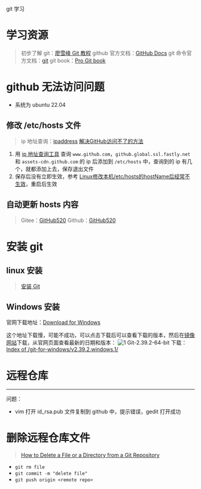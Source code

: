 ﻿git 学习

# 学习资源
> 初步了解 git：[廖雪峰 Git 教程](https://www.liaoxuefeng.com/wiki/896043488029600)
> github 官方文档：[GitHub Docs](https://docs.github.com/en/get-started/quickstart/set-up-git)
> git 命令官方文档：[git](https://git-scm.com/docs/)
> git book：[Pro Git book](https://git-scm.com/book/en/v2)



# github 无法访问问题
- 系统为 ubuntu 22.04

## 修改 /etc/hosts 文件
> ip 地址查询：[ipaddress](https://www.ipaddress.com/)
> [解决GitHub访问不了的方法](https://note.dolyw.com/other/02-Github-Failure.html)

1. 用 [ip 地址查询工具](https://www.ipaddress.com/) 查询 `www.github.com`，`github.global.ssl.fastly.net` 和 `assets-cdn.github.com` 的 ip 后添加到 `/etc/hosts` 中，查询到的 ip 有几个，就都添加上去，保存退出文件
2. 保存后没有立即生效，参考 [Linux修改本机/etc/hosts的hostName后经常不生效](https://blog.csdn.net/hguisu/article/details/49278355)，重启后生效

## 自动更新 hosts 内容
> Gitee：[GitHub520](https://gitee.com/snow2zhou/GitHub520)
> Github：[GitHub520](https://github.com/521xueweihan/GitHub520)


# 安装 git
## linux 安装
> [安装 Git](https://www.liaoxuefeng.com/wiki/896043488029600/896067074338496)

## Windows 安装
官网下载地址：[Download for Windows](https://git-scm.com/download/win)

这个地址下载慢，可能不成功，可以点击下载后可以查看下载的版本，然后在[镜像网站](https://registry.npmmirror.com/binary.html?path=git-for-windows/)下载，从官网页面查看最新的日期和版本：
![1](https://img-blog.csdnimg.cn/fb9fc2812f6b4c7f80f2065b155fb357.png)
Git-2.39.2-64-bit 下载：[Index of /git-for-windows/v2.39.2.windows.1/](https://registry.npmmirror.com/binary.html?path=git-for-windows/v2.39.2.windows.1/)






# 远程仓库


************
问题：
- vim 打开 id_rsa.pub 文件复制到 github 中，提示错误，gedit 打开成功


# 删除远程仓库文件
> [How to Delete a File or a Directory from a Git Repository](https://www.w3docs.com/snippets/git/how-to-delete-a-file-from-a-git-repository.html)


- `git rm file`
- `git commit -m "delete file"`
- `git push origin <remote repo>`